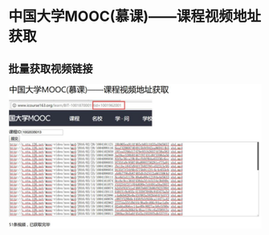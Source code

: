 # 中国大学MOOC(慕课)——课程视频地址获取

## 批量获取视频链接

![](https://raw.githubusercontent.com/Virace/mooc/master/Preview.jpg)
